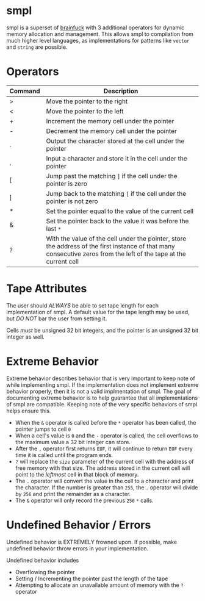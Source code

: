 # smpl

smpl is a superset of [brainfuck](https://esolangs.org/wiki/Brainfuck) with 3 additional operators for dynamic memory allocation and management. This allows smpl to compilation from much higher level languages, as implementations for patterns like `vector` and `string` are possible.

# Operators

| Command | Description |
|---------|--------------------------------------------------------------------------------------------------------------------------------------------------------------------|
| > | Move the pointer to the right |
| < | Move the pointer to the left |
| + | Increment the memory cell under the pointer |
| - | Decrement the memory cell under the pointer |
| . | Output the character stored at the cell under the pointer |
| , | Input a character and store it in the cell under the pointer |
| [ | Jump past the matching `]` if the cell under the pointer is zero |
| ] | Jump back to the matching `[` if the cell under the pointer is not zero |
| * | Set the pointer equal to the value of the current cell |
| & | Set the pointer back to the value it was before the last `*` |
| ? | With the value of the cell under the pointer, store the address of the first instance of that many consecutive zeros from the left of the tape at the current cell |

# Tape Attributes

The user should _*ALWAYS*_ be able to set tape length for each implementation of smpl. A default value for the tape length may be used, but _*DO NOT*_ bar the user from setting it.

Cells *must* be unsigned 32 bit integers, and the pointer is an unsigned 32 bit integer as well.

# Extreme Behavior

Extreme behavior describes behavior that is very important to keep note of while implementing smpl. If the implementation does not implement extreme behavior properly, then it is not a valid implmentation of smpl.
The goal of documenting extreme behavior is to help guarantee that all implementations of smpl are compatible. Keeping note of the very specific behaviors of smpl helps ensure this.

- When the `&` operator is called before the `*` operator has been called, the pointer jumps to cell `0`
- When a cell's value is `0` and the `-` operator is called, the cell overflows to the maximum value a 32 bit integer can store.
- After the `,` operator first returns `EOF`, it will continue to return `EOF` every time it is called until the program ends.
- `?` will replace the `size` parameter of the current cell with the address of free memory with that size. The address stored in the current cell will point to the _*leftmost*_ cell in that block of memory.
- The `.` operator will convert the value in the cell to a character and print the character. If the number is greater than `255`, the `.` operator will divide by `256` and print the remainder as a character.
- The `&` operator will only record the previous `256` `*` calls.

# Undefined Behavior / Errors

Undefined behavior is EXTREMELY frowned upon. If possible, make undefined behavior throw errors in your implementation.

Undefined behavior includes
- Overflowing the pointer
- Setting / Incrementing the pointer past the length of the tape
- Attempting to allocate an unavailable amount of memory with the `?` operator

